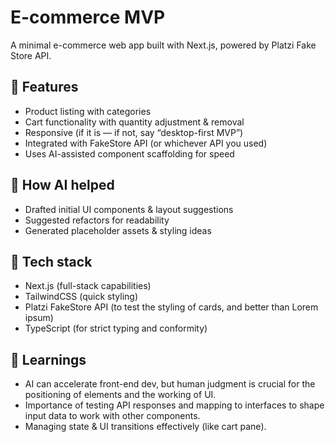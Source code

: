 # E-commerce MVP
A minimal e-commerce web app built with Next.js, powered by Platzi Fake Store API.

## 🚀 Features
+ Product listing with categories
+ Cart functionality with quantity adjustment & removal
+ Responsive (if it is — if not, say “desktop-first MVP”)
+ Integrated with FakeStore API (or whichever API you used)
+ Uses AI-assisted component scaffolding for speed

## 🤖 How AI helped
+ Drafted initial UI components & layout suggestions
+ Suggested refactors for readability
+ Generated placeholder assets & styling ideas

## 🧪 Tech stack
+ Next.js (full-stack capabilities)
+ TailwindCSS (quick styling)
+ Platzi FakeStore API (to test the styling of cards, and better than Lorem ipsum)
+ TypeScript (for strict typing and conformity)

## 🎯 Learnings
+ AI can accelerate front-end dev, but human judgment is crucial for the positioning of elements and the working of UI.
+ Importance of testing API responses and mapping to interfaces to shape input data to work with other components.
+ Managing state & UI transitions effectively (like cart pane).
